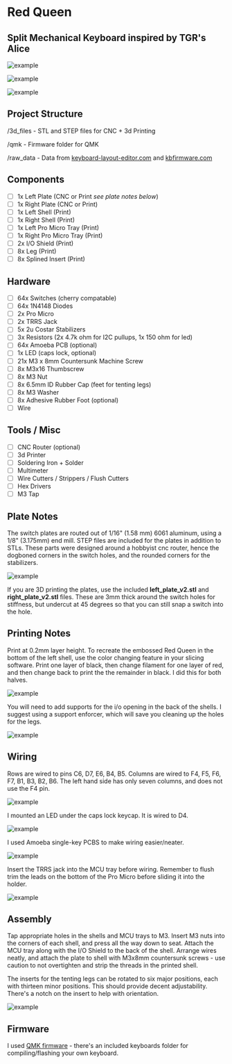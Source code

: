 # Red Queen
## Split Mechanical Keyboard inspired by TGR's Alice

![example](https://i.imgur.com/68itOSp.jpg)

![example](https://i.imgur.com/CcRmm1t.jpg)

![example](https://i.imgur.com/M3hJ0Lf.jpg)

## Project Structure
/3d_files - STL and STEP files for CNC + 3d Printing

/qmk - Firmware folder for QMK

/raw_data - Data from [keyboard-layout-editor.com](http://www.keyboard-layout-editor.com/) and [kbfirmware.com](https://kbfirmware.com/)

## Components
- [ ] 1x Left Plate (CNC or Print *see plate notes below*)
- [ ] 1x Right Plate (CNC or Print)
- [ ] 1x Left Shell (Print)
- [ ] 1x Right Shell (Print)
- [ ] 1x Left Pro Micro Tray (Print)
- [ ] 1x Right Pro Micro Tray (Print)
- [ ] 2x I/O Shield (Print)
- [ ] 8x Leg (Print)
- [ ] 8x Splined Insert (Print)

## Hardware
- [ ] 64x Switches (cherry compatable)
- [ ] 64x 1N4148 Diodes
- [ ] 2x Pro Micro
- [ ] 2x TRRS Jack
- [ ] 5x 2u Costar Stabilizers
- [ ] 3x Resistors (2x 4.7k ohm for I2C pullups, 1x 150 ohm for led)
- [ ] 64x Amoeba PCB (optional)
- [ ] 1x LED (caps lock, optional)
- [ ] 21x M3 x 8mm Countersunk Machine Screw
- [ ] 8x M3x16 Thumbscrew
- [ ] 8x M3 Nut
- [ ] 8x 6.5mm ID Rubber Cap (feet for tenting legs)
- [ ] 8x M3 Washer
- [ ] 8x Adhesive Rubber Foot (optional)
- [ ] Wire

## Tools / Misc
- [ ] CNC Router (optional)
- [ ] 3d Printer
- [ ] Soldering Iron + Solder
- [ ] Multimeter
- [ ] Wire Cutters / Strippers / Flush Cutters
- [ ] Hex Drivers
- [ ] M3 Tap

## Plate Notes
The switch plates are routed out of 1/16" (1.58 mm) 6061 aluminum, using a 1/8" (3.175mm) end mill. STEP files are included for the plates in addition to STLs. These parts were designed around a hobbyist cnc router, hence the dogboned corners in the switch holes, and the rounded corners for the stabilizers.

![example](https://i.imgur.com/52ofGFi.jpg)

If you are 3D printing the plates, use the included **left_plate_v2.stl** and **right_plate_v2.stl** files. These are 3mm thick around the switch holes for stiffness, but undercut at 45 degrees so that you can still snap a switch into the hole.

## Printing Notes
Print at 0.2mm layer height. To recreate the embossed Red Queen in the bottom of the left shell, use the color changing feature in your slicing software. Print one layer of black, then change filament for one layer of red, and then change back to print the the remainder in black. I did this for both halves.

![example](https://i.imgur.com/DZDPbTS.jpg)

You will need to add supports for the i/o opening in the back of the shells. I suggest using a support enforcer, which will save you cleaning up the holes for the legs.

![example](https://i.imgur.com/okjLwP4.jpg)

## Wiring
Rows are wired to pins C6, D7, E6, B4, B5. Columns are wired to F4, F5, F6, F7, B1, B3, B2, B6. The left hand side has only seven columns, and does not use the F4 pin.

![example](https://i.imgur.com/VJPJXuj.jpg)

I mounted an LED under the caps lock keycap. It is wired to D4.

![example](https://i.imgur.com/qUaEBwn.jpg)

I used Amoeba single-key PCBS to make wiring easier/neater.

![example](https://i.imgur.com/EpaskCz.jpg)

Insert the TRRS jack into the MCU tray before wiring. Remember to flush trim the leads on the bottom of the Pro Micro before sliding it into the holder.

![example](https://i.imgur.com/s3WTTxk.jpg)

## Assembly
Tap appropriate holes in the shells and MCU trays to M3. Insert M3 nuts into the corners of each shell, and press all the way down to seat. Attach the MCU tray along with the I/O Shield to the back of the shell. Arrange wires neatly, and attach the plate to shell with M3x8mm countersunk screws - use caution to not overtighten and strip the threads in the printed shell.

The inserts for the tenting legs can be rotated to six major positions, each with thirteen minor positions. This should provide decent adjustability. There's a notch on the insert to help with orientation.

![example](https://i.imgur.com/VsJujLC.jpg)

## Firmware
I used [QMK firmware](https://qmk.fm/) - there's an included keyboards folder for compiling/flashing your own keyboard. 

